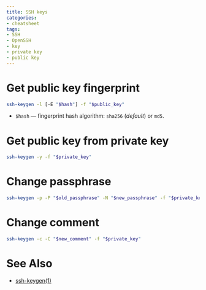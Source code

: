 ```yaml
---
title: SSH keys
categories:
- cheatsheet
tags:
- SSH
- OpenSSH
- key
- private key
- public key
---
```

# Get public key fingerprint
```bash
ssh-keygen -l [-E "$hash"] -f "$public_key"
```
- `$hash` — fingerprint hash algorithm: `sha256` (_default_) or `md5`.

# Get public key from private key
```bash
ssh-keygen -y -f "$private_key"
```

# Change passphrase
```bash
ssh-keygen -p -P "$old_passphrase" -N "$new_passphrase" -f "$private_key"
```

# Change comment
```bash
ssh-keygen -c -C "$new_comment" -f "$private_key"
```

# See Also
- [ssh-keygen(1)](https://man7.org/linux/man-pages/man1/ssh-keygen.1.html "man 1 ssh-keygen")
